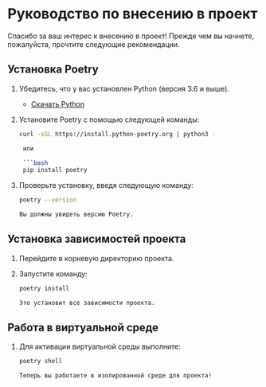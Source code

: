 # Руководство по внесению в проект

Спасибо за ваш интерес к внесению в проект! Прежде чем вы начнете, пожалуйста, прочтите следующие рекомендации.

## Установка Poetry

1. Убедитесь, что у вас установлен Python (версия 3.6 и выше).
   - [Скачать Python](https://www.python.org/downloads/)

2. Установите Poetry с помощью следующей команды:

   ```bash
   curl -sSL https://install.python-poetry.org | python3 -

    или 

    ```bash
    pip install poetry

3. Проверьте установку, введя следующую команду:

    ```bash
    poetry --version

    Вы должны увидеть версию Poetry.

## Установка зависимостей проекта

1. Перейдите в корневую директорию проекта.

2. Запустите команду:

    ```bash
    poetry install

    Это установит все зависимости проекта.

## Работа в виртуальной среде
1. Для активации виртуальной среды выполните:

    ```bash
    poetry shell

    Теперь вы работаете в изолированной среде для проекта!
